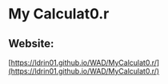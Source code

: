 My Calculat0.r
==================

## Website:

[https://ldrin01.github.io/WAD/MyCalculat0.r/](https://ldrin01.github.io/WAD/MyCalculat0.r/)
